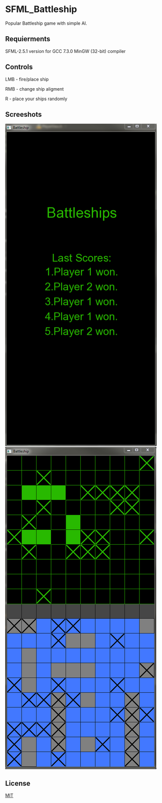 # SFML_Battleship
Popular Battleship game with simple AI.
## Requierments
SFML-2.5.1 version for GCC 7.3.0 MinGW (32-bit) compiler
## Controls

LMB - fire/place ship

RMB - change ship aligment

R - place your ships randomly

## Screeshots
![Title screen](https://github.com/Skony-code/SFML_Battleship/blob/master/Title.PNG)
![Ingame](https://github.com/Skony-code/SFML_Battleship/blob/master/Game.PNG)

## License
[MIT](https://choosealicense.com/licenses/mit/)
